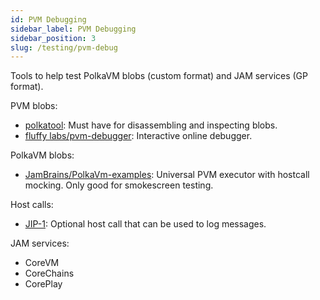 ```yaml
---
id: PVM Debugging
sidebar_label: PVM Debugging
sidebar_position: 3
slug: /testing/pvm-debug
---
```


Tools to help test PolkaVM blobs (custom format) and JAM services (GP format).

PVM blobs:
- [polkatool](https://github.com/paritytech/polkavm/tree/master/tools/polkatool): Must have for disassembling and inspecting blobs.
- [fluffy labs/pvm-debugger](https://pvm.fluffylabs.dev/): Interactive online debugger.

PolkaVM blobs:
- [JamBrains/PolkaVm-examples](https://github.com/JamBrains/polkavm-examples?tab=readme-ov-file#universal-pvm-executor): Universal PVM executor with hostcall mocking. Only good for smokescreen testing.

Host calls:
- [JIP-1](/knowledge/testing/pvm/host-call-log.md): Optional host call that can be used to log messages.

JAM services:
- CoreVM
- CoreChains
- CorePlay
